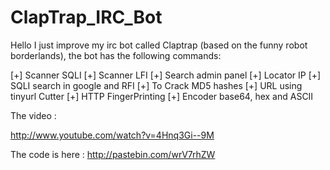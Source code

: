 ClapTrap_IRC_Bot
================

Hello I just improve my irc bot called Claptrap (based on the funny robot borderlands), the bot has the following commands:

[+] Scanner SQLI
[+] Scanner LFI
[+] Search admin panel
[+] Locator IP
[+] SQLI search in google and RFI
[+] To Crack MD5 hashes
[+] URL using tinyurl Cutter
[+] HTTP FingerPrinting
[+] Encoder base64, hex and ASCII

The video :

http://www.youtube.com/watch?v=4Hnq3Gi--9M

The code is here : http://pastebin.com/wrV7rhZW
